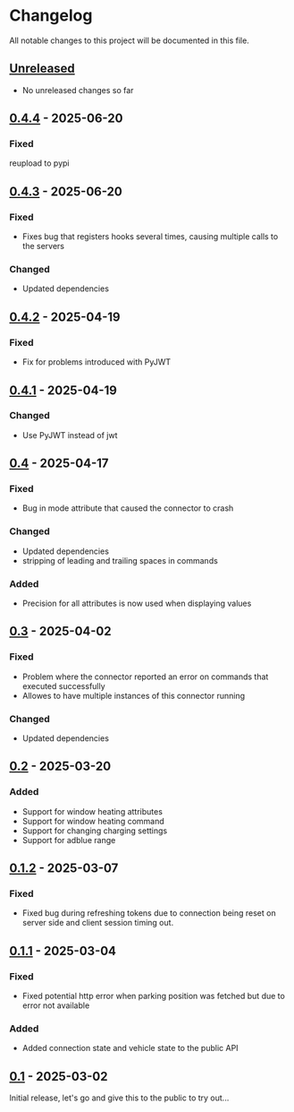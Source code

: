 # Changelog

All notable changes to this project will be documented in this file.

## [Unreleased]
- No unreleased changes so far

## [0.4.4] - 2025-06-20
### Fixed
reupload to pypi

## [0.4.3] - 2025-06-20
### Fixed
- Fixes bug that registers hooks several times, causing multiple calls to the servers

### Changed
- Updated dependencies

## [0.4.2] - 2025-04-19
### Fixed
- Fix for problems introduced with PyJWT

## [0.4.1] - 2025-04-19
### Changed
- Use PyJWT instead of jwt

## [0.4] - 2025-04-17
### Fixed
- Bug in mode attribute that caused the connector to crash

### Changed
- Updated dependencies
- stripping of leading and trailing spaces in commands

### Added
- Precision for all attributes is now used when displaying values

## [0.3] - 2025-04-02
### Fixed
- Problem where the connector reported an error on commands that executed successfully
- Allowes to have multiple instances of this connector running

### Changed
- Updated dependencies

## [0.2] - 2025-03-20
### Added
- Support for window heating attributes
- Support for window heating command
- Support for changing charging settings
- Support for adblue range

## [0.1.2] - 2025-03-07
### Fixed
- Fixed bug during refreshing tokens due to connection being reset on server side and client session timing out.

## [0.1.1] - 2025-03-04
### Fixed
- Fixed potential http error when parking position was fetched but due to error not available

### Added
- Added connection state and vehicle state to the public API

## [0.1] - 2025-03-02
Initial release, let's go and give this to the public to try out...

[unreleased]: https://github.com/tillsteinbach/CarConnectivity-connector-seatcupra/compare/v0.4.4...HEAD
[0.4.4]: https://github.com/tillsteinbach/CarConnectivity-connector-seatcupra/releases/tag/v0.4.4
[0.4.3]: https://github.com/tillsteinbach/CarConnectivity-connector-seatcupra/releases/tag/v0.4.3
[0.4.2]: https://github.com/tillsteinbach/CarConnectivity-connector-seatcupra/releases/tag/v0.4.2
[0.4.1]: https://github.com/tillsteinbach/CarConnectivity-connector-seatcupra/releases/tag/v0.4.1
[0.4]: https://github.com/tillsteinbach/CarConnectivity-connector-seatcupra/releases/tag/v0.4
[0.3]: https://github.com/tillsteinbach/CarConnectivity-connector-seatcupra/releases/tag/v0.3
[0.2]: https://github.com/tillsteinbach/CarConnectivity-connector-seatcupra/releases/tag/v0.2
[0.1.2]: https://github.com/tillsteinbach/CarConnectivity-connector-seatcupra/releases/tag/v0.1.2
[0.1.1]: https://github.com/tillsteinbach/CarConnectivity-connector-seatcupra/releases/tag/v0.1.1
[0.1]: https://github.com/tillsteinbach/CarConnectivity-connector-seatcupra/releases/tag/v0.1
